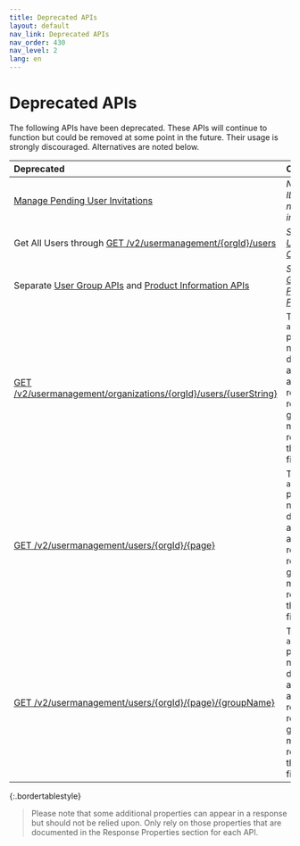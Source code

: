 ```yaml
---   
title: Deprecated APIs    
layout: default   
nav_link: Deprecated APIs   
nav_order: 430    
nav_level: 2    
lang: en    
---  
```


# Deprecated APIs

The following APIs have been deprecated. These APIs will continue to function but could be removed at some point in the future.  Their usage is strongly discouraged.  Alternatives are noted below.

| Deprecated | Current |
| :--- | :------ |
| [Manage Pending User Invitations](ManageInvites.md) | _New Adobe ID users are now added immediately._ |
| Get All Users through [GET /v2/usermanagement/{orgId}/users](getUsersREST.md)| _See [Get Users in Organization](getUsersWithPage.md)_ |
| Separate [User Group APIs](usergroup.md) and [Product Information APIs](product.md) | _See [Get Groups and Product Profiles](group.md)_ |
| [GET /v2/usermanagement/organizations/{orgId}/users/{userString}](getUser.md) | The `adminRoles` property is now deprecated, and administrative roles are reflected in group memberships, returned in the [`groups`](getUser.md#ResponseProps) field. |
| [GET /v2/usermanagement/users/{orgId}/{page}](getUsersWithPage.md) | The `adminRoles` property is now deprecated, and administrative roles are reflected in group memberships, returned in the [`groups`](getUsersWithPage.md#ResponseProps) field. |
| [GET /v2/usermanagement/users/{orgId}/{page}/{groupName}](getUsersByGroup.md) | The `adminRoles` property is now deprecated, and administrative roles are reflected in group memberships, returned in the [`groups`](getUsersByGroup.md#ResponseProps) field. |
{:.bordertablestyle}

>Please note that some additional properties can appear in a response but should not be relied upon. Only rely on those properties that are documented in the Response Properties section for each API.